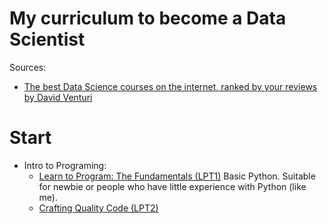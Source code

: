 # My curriculum to become a Data Scientist

Sources: 
-  [The best Data Science courses on the internet, ranked by your reviews by David Venturi](https://medium.freecodecamp.org/the-best-data-science-courses-on-the-internet-ranked-by-your-reviews-6dc5b910ea40)

# Start
- Intro to Programing:
  + [Learn to Program: The Fundamentals (LPT1)](https://www.coursera.org/learn/learn-to-program?ranMID=40328&ranEAID=SAyYsTvLiGQ&ranSiteID=SAyYsTvLiGQ-qSTAXt0dei.W4C0iD9fEUg&siteID=SAyYsTvLiGQ-qSTAXt0dei.W4C0iD9fEUg&utm_content=10&utm_medium=partners&utm_source=linkshare&utm_campaign=SAyYsTvLiGQ)
  Basic Python. Suitable for newbie or people who have little experience with Python (like me).
  + [Crafting Quality Code (LPT2)](https://www.coursera.org/learn/program-code?ranMID=40328&ranEAID=SAyYsTvLiGQ&ranSiteID=SAyYsTvLiGQ-r7k.081Mxf4dNjCQDKd9rQ&siteID=SAyYsTvLiGQ-r7k.081Mxf4dNjCQDKd9rQ&utm_content=10&utm_medium=partners&utm_source=linkshare&utm_campaign=SAyYsTvLiGQ)
